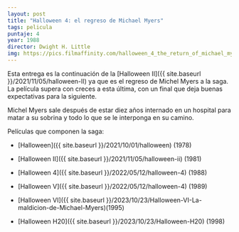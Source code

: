 ```yaml
---
layout: post
title: "Halloween 4: el regreso de Michael Myers"
tags: pelicula
puntaje: 4
year: 1988
director: Dwight H. Little
img: https://pics.filmaffinity.com/halloween_4_the_return_of_michael_myers-476103153-large.jpg
---
```


Esta entrega es la continuación de la [Halloween II]({{ site.baseurl }}/2021/11/05/halloween-II) ya que es el regreso de Michel Myers a la saga. La película supera con creces a esta última, con un final que deja buenas expectativas para la siguiente.

Michel Myers sale después de estar diez años internado en un hospital para matar a su sobrina y todo lo que se le interponga en su camino. 



Películas que componen la saga:

- [Halloween]({{ site.baseurl }}/2021/10/01/halloween) (1978)

- [Halloween II]({{ site.baseurl }}/2021/11/05/halloween-ii) (1981)

- [Halloween 4]({{ site.baseurl }}/2022/05/12/halloween-4) (1988)

- [Halloween V]({{ site.baseurl }}/2022/05/12/halloween-4) (1989)

- [Halloween VI]({{ site.baseurl }}/2023/10/23/Halloween-VI-La-maldicion-de-Michael-Myers)(1995)

- [Halloween H20]({{ site.baseurl }}/2023/10/23/Halloween-H20) (1998)

  

